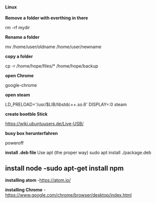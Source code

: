 #### Linux
<b>Remove a folder with everthing in there </b>

rm -rf mydir

<b> Rename a folder </b>

mv /home/user/oldname /home/user/newname

<b> copy a folder </b>

cp -r /home/hope/files/* /home/hope/backup

<b> open Chrome </b>

google-chrome

<b> open steam </b>

LD_PRELOAD='/usr/$LIB/libstdc++.so.6' DISPLAY=:0 steam

<b> create bootble Stick </b>

https://wiki.ubuntuusers.de/Live-USB/

<b>busy box herunterfahren </b>

poweroff

<b> install .deb file </b>
Use apt (the proper way)
sudo apt install ./package.deb

<b> install node </b>
-sudo apt-get install npm 
-

<b> installing atom </b>
-https://atom.io/

<b>installing Chrome</b>
-https://www.google.com/chrome/browser/desktop/index.html
